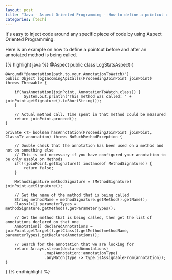 ```yaml
---
layout: post
title: "Java - Aspect Oriented Programming - How to define a pointcut on a particular annotation"
categories: [tech]
---
```


It's easy to inject code around any specific piece of code by using Aspect Oriented Programming.

Here is an example on how to define a pointcut before and after an annotated method is being called.

{% highlight java %}
@Aspect
public class LogStatsAspect {

    @Around("@annotation(path.to.your.AnnotationToWatch)")
    public Object logIncomingApiCalls(ProceedingJoinPoint joinPoint) throws Throwable {

        if(hasAnnotation(joinPoint, AnnotationToWatch.class)) {
            System.out.println("This method was called: " + joinPoint.getSignature().toShortString());
        }

        // Actual method call. Time spent in that method could be measured
        return joinPoint.proceed();
    }

    private <T> boolean hasAnnotation(ProceedingJoinPoint joinPoint, Class<T> annotation) throws NoSuchMethodException {

        // Double check that the annotation has been used on a method and not on something else
        // This is not necessary if you have configured your annotation to be only usable on Methods
        if(!(joinPoint.getSignature() instanceof MethodSignature)) {
            return false;
        }

        MethodSignature methodSignature = (MethodSignature) joinPoint.getSignature();

        // Get the name of the method that is being called
        String methodName = methodSignature.getMethod().getName();
        Class<?>[] parameterTypes = methodSignature.getMethod().getParameterTypes();

        // Get the method that is being called, then get the list of annotations declared on that one
        Annotation[] declaredAnnotations = joinPoint.getTarget().getClass().getMethod(methodName, parameterTypes).getDeclaredAnnotations();

        // Search for the annotation that we are looking for
        return Arrays.stream(declaredAnnotations)
                     .map(Annotation::annotationType)
                     .anyMatch(type -> type.isAssignableFrom(annotation));
    }
}
{% endhighlight %}